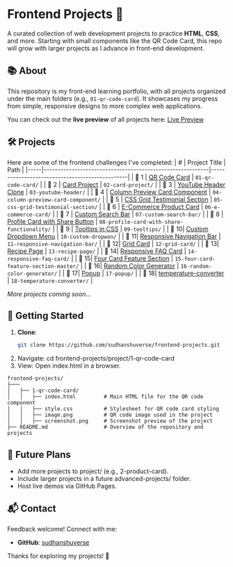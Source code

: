 # Frontend Projects 🌟

A curated collection of web development projects to practice **HTML**, **CSS**, and more. Starting with small components like the QR Code Card, this repo will grow with larger projects as I advance in front-end development.

## 📚 About

This repository is my front-end learning portfolio, with all projects organized under the main folders (e.g., `01-qr-code-card`). It showcases my progress from simple, responsive designs to more complex web applications.

You can check out the **live preview** of all projects here: [Live Preview](https://sudhanshuverse.github.io/frontend-projects/)

## 🛠️ Projects

Here are some of the frontend challenges I've completed:
| #   | Project Title                                             | Path                                            |
|-----|-----------------------------------------------------------|------------------------------------------------|
| 🔹 1 | [QR Code Card](./01-qr-code-card)                         | `01-qr-code-card/`                             |
| 🔹 2 | [Card Project](./02-card-project)                         | `02-card-project/`                             |
| 🔹 3 | [YouTube Header Clone](./03-youtube-header)              | `03-youtube-header/`                           |
| 🔹 4 | [Column Preview Card Component](./04-column-preview-card-component) | `04-column-preview-card-component/` |
| 🔹 5 | [CSS Grid Testimonial Section](./05-css-grid-testimonial-section) | `05-css-grid-testimonial-section/` |
| 🔹 6 | [E-Commerce Product Card](./06-e-commerce-card)          | `06-e-commerce-card/`                          |
| 🔹 7 | [Custom Search Bar](./07-custom-search-bar)              | `07-custom-search-bar/`                        |
| 🔹 8 | [Profile Card with Share Button](./08-profile-card-with-share-functionality) | `08-profile-card-with-share-functionality/` |
| 🔹 9 | [Tooltips in CSS](./09-tooltips)                         | `09-tooltips/`                                 |
| 🔹 10| [Custom Dropdown Menu](./10-custom-dropwon)              | `10-custom-dropwon/`                           |
| 🔹 11| [Responsive Navigation Bar](./11-responsive-navigation-bar) | `11-responsive-navigation-bar/`         |
| 🔹 12| [Grid Card](./12-grid-card)                               | `12-grid-card/`                                |
| 🔹 13| [Recipe Page](./13-recipe-page)                           | `13-recipe-page/`                              |
| 🔹 14| [Responsive FAQ Card](./14-responsive-faq-card)          | `14-responsive-faq-card/`                      |
| 🔹 15| [Four Card Feature Section](./15-four-card-feature-section-master) | `15-four-card-feature-section-master/` |
| 🔹 16| [Random Color Generator](./16-random-color-generator)    | `16-random-color-generator/`                   |
| 🔹 17| [Popup](./17-popup)    | `17-popup/`                   |
| 🔹 18| [temperature-converter](./18-temperature-converter/)    | `18-temperature-converter/`                   |



*More projects coming soon...*

## 🚀 Getting Started

1. **Clone**:
   ```bash
   git clone https://github.com/sudhanshuverse/frontend-projects.git

2.  Navigate: cd frontend-projects/project/1-qr-code-card
3.  View: Open index.html in a browser.

```
frontend-projects/
├───
│   ├── 1-qr-code-card/
│   │   ├── index.html         # Main HTML file for the QR code component
│   │   ├── style.css          # Stylesheet for QR code card styling
│   │   ├── image.png          # QR code image used in the project
│   │   ├── screenshot.png     # Screenshot preview of the project
├── README.md                  # Overview of the repository and projects
```

## 🌱 Future Plans
- Add more projects to project/ (e.g., 2-product-card).
- Include larger projects in a future advanced-projects/ folder.
- Host live demos via GitHub Pages.


## 📬 Contact

Feedback welcome! Connect with me:

- **GitHub**: [sudhanshuverse](https://github.com/sudhanshuverse)

Thanks for exploring my projects! 🚀
